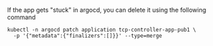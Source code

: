 If the app gets "stuck" in argocd, you can delete it using the following command

```
kubectl -n argocd patch application tcp-controller-app-pub1 \
  -p '{"metadata":{"finalizers":[]}}' --type=merge
```
